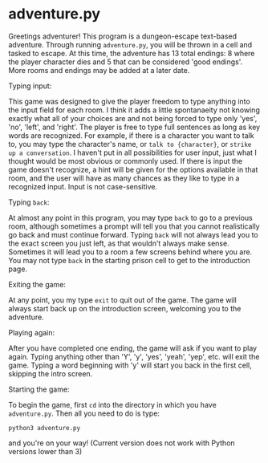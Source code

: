 # adventure.py

Greetings adventurer!
This program is a dungeon-escape text-based adventure. Through running `adventure.py`, you will be thrown in a cell and tasked to escape. 
At this time, the adventure has 13 total endings: 8 where the player character dies and 5 that can be considered 'good endings'.
More rooms and endings may be added at a later date. 

Typing input:

This game was designed to give the player freedom to type anything into the input field for each room. I think it adds a little spontanaeity 
not knowing exactly what all of your choices are and not being forced to type only 'yes', 'no', 'left', and 'right'. The player is free to type 
full sentences as long as key words are recognized. For example, if there is a character you want to talk to, you may type the character's name,
or `talk to {character}`, or `strike up a conversation`. I haven't put in all possibilities for user input, just what I thought would be most 
obvious or commonly used. If there is input the game doesn't recognize, a hint will be given for the options available in that room, and the user
will have as many chances as they like to type in a recognized input. Input is not case-sensitive.

Typing `back`:

At almost any point in this program, you may type `back` to go to a previous room, although
sometimes a prompt will tell you that you cannot realistically go back and must continue forward. Typing `back` will not always lead
you to the exact screen you just left, as that wouldn't always make sense. Sometimes it will lead you to a room a few screens behind where
you are. You may not type `back` in the starting prison cell to get to the introduction page.

Exiting the game: 

At any point, you my type `exit` to quit out of the game. The game will always start back up on the introduction screen, welcoming you to the adventure.

Playing again:

After you have completed one ending, the game will ask if you want to play again. Typing anything other than 'Y', 'y', 'yes', 'yeah', 'yep', etc. 
will exit the game. Typing a word beginning with 'y' will start you back in the first cell, skipping the intro screen.

Starting the game:

To begin the game, first `cd` into the directory in which you have `adventure.py`. Then all you need to do is type:

`python3 adventure.py`

and you're on your way! (Current version does not work with Python versions lower than 3)
